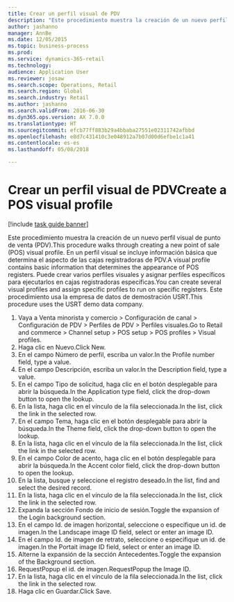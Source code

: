 ```yaml
--- 
title: Crear un perfil visual de PDV
description: "Este procedimiento muestra la creación de un nuevo perfil visual de punto de venta (PDV)."
author: jashanno
manager: AnnBe
ms.date: 12/05/2015
ms.topic: business-process
ms.prod: 
ms.service: dynamics-365-retail
ms.technology: 
audience: Application User
ms.reviewer: josaw
ms.search.scope: Operations, Retail
ms.search.region: Global
ms.search.industry: Retail
ms.author: jashanno
ms.search.validFrom: 2016-06-30
ms.dyn365.ops.version: AX 7.0.0
ms.translationtype: HT
ms.sourcegitcommit: efcb77ff883b29a4bbaba27551e02311742afbbd
ms.openlocfilehash: e8d7c431410c3e048912a7b07d00d6efbe1c1a41
ms.contentlocale: es-es
ms.lasthandoff: 05/08/2018

---
```

# <a name="create-a-pos-visual-profile"></a><span data-ttu-id="2d164-103">Crear un perfil visual de PDV</span><span class="sxs-lookup"><span data-stu-id="2d164-103">Create a POS visual profile</span></span> 

[!include [task guide banner](../includes/task-guide-banner.md)]

<span data-ttu-id="2d164-104">Este procedimiento muestra la creación de un nuevo perfil visual de punto de venta (PDV).</span><span class="sxs-lookup"><span data-stu-id="2d164-104">This procedure walks through creating a new point of sale (POS) visual profile.</span></span> <span data-ttu-id="2d164-105">En un perfil visual se incluye información básica que determina el aspecto de las cajas registradoras de PDV.</span><span class="sxs-lookup"><span data-stu-id="2d164-105">A visual profile contains basic information that determines the appearance of POS registers.</span></span> <span data-ttu-id="2d164-106">Puede crear varios perfiles visuales y asignar perfiles específicos para ejecutarlos en cajas registradoras específicas.</span><span class="sxs-lookup"><span data-stu-id="2d164-106">You can create several visual profiles and assign specific profiles to run on specific registers.</span></span> <span data-ttu-id="2d164-107">Este procedimiento usa la empresa de datos de demostración USRT.</span><span class="sxs-lookup"><span data-stu-id="2d164-107">This procedure uses the USRT demo data company.</span></span>

1. <span data-ttu-id="2d164-108">Vaya a Venta minorista y comercio > Configuración de canal > Configuración de PDV > Perfiles de PDV > Perfiles visuales.</span><span class="sxs-lookup"><span data-stu-id="2d164-108">Go to Retail and commerce > Channel setup > POS setup > POS profiles > Visual profiles.</span></span>
2. <span data-ttu-id="2d164-109">Haga clic en Nuevo.</span><span class="sxs-lookup"><span data-stu-id="2d164-109">Click New.</span></span>
3. <span data-ttu-id="2d164-110">En el campo Número de perfil, escriba un valor.</span><span class="sxs-lookup"><span data-stu-id="2d164-110">In the Profile number field, type a value.</span></span>
4. <span data-ttu-id="2d164-111">En el campo Descripción, escriba un valor.</span><span class="sxs-lookup"><span data-stu-id="2d164-111">In the Description field, type a value.</span></span>
5. <span data-ttu-id="2d164-112">En el campo Tipo de solicitud, haga clic en el botón desplegable para abrir la búsqueda.</span><span class="sxs-lookup"><span data-stu-id="2d164-112">In the Application type field, click the drop-down button to open the lookup.</span></span>
6. <span data-ttu-id="2d164-113">En la lista, haga clic en el vínculo de la fila seleccionada.</span><span class="sxs-lookup"><span data-stu-id="2d164-113">In the list, click the link in the selected row.</span></span>
7. <span data-ttu-id="2d164-114">En el campo Tema, haga clic en el botón desplegable para abrir la búsqueda.</span><span class="sxs-lookup"><span data-stu-id="2d164-114">In the Theme field, click the drop-down button to open the lookup.</span></span>
8. <span data-ttu-id="2d164-115">En la lista, haga clic en el vínculo de la fila seleccionada.</span><span class="sxs-lookup"><span data-stu-id="2d164-115">In the list, click the link in the selected row.</span></span>
9. <span data-ttu-id="2d164-116">En el campo Color de acento, haga clic en el botón desplegable para abrir la búsqueda.</span><span class="sxs-lookup"><span data-stu-id="2d164-116">In the Accent color field, click the drop-down button to open the lookup.</span></span>
10. <span data-ttu-id="2d164-117">En la lista, busque y seleccione el registro deseado.</span><span class="sxs-lookup"><span data-stu-id="2d164-117">In the list, find and select the desired record.</span></span>
11. <span data-ttu-id="2d164-118">En la lista, haga clic en el vínculo de la fila seleccionada.</span><span class="sxs-lookup"><span data-stu-id="2d164-118">In the list, click the link in the selected row.</span></span>
12. <span data-ttu-id="2d164-119">Expanda la sección Fondo de inicio de sesión.</span><span class="sxs-lookup"><span data-stu-id="2d164-119">Toggle the expansion of the Login background section.</span></span>
13. <span data-ttu-id="2d164-120">En el campo Id. de imagen horizontal, seleccione o especifique un id. de imagen.</span><span class="sxs-lookup"><span data-stu-id="2d164-120">In the Landscape image ID field, select or enter an image ID.</span></span>
14. <span data-ttu-id="2d164-121">En el campo Id. de imagen de retrato, seleccione o especifique un id. de imagen.</span><span class="sxs-lookup"><span data-stu-id="2d164-121">In the Portait image ID field, select or enter an image ID.</span></span>
15. <span data-ttu-id="2d164-122">Alterne la expansión de la sección Antecedentes.</span><span class="sxs-lookup"><span data-stu-id="2d164-122">Toggle the expansion of the Background section.</span></span>
16. <span data-ttu-id="2d164-123">RequestPopup el id. de imagen.</span><span class="sxs-lookup"><span data-stu-id="2d164-123">RequestPopup the Image ID.</span></span>
17. <span data-ttu-id="2d164-124">En la lista, haga clic en el vínculo de la fila seleccionada.</span><span class="sxs-lookup"><span data-stu-id="2d164-124">In the list, click the link in the selected row.</span></span>
18. <span data-ttu-id="2d164-125">Haga clic en Guardar.</span><span class="sxs-lookup"><span data-stu-id="2d164-125">Click Save.</span></span>


